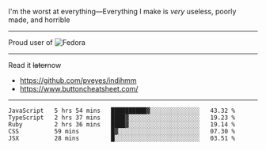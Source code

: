 I'm the worst at everything—Everything I make is *very* useless, poorly made, and horrible

___
Proud user of ![Fedora](https://img.shields.io/badge/-Fedora-blue?style=flat-square&logo=fedora)

___
Read it <s>later</s>now
- https://github.com/pveyes/indihmm
- https://www.buttoncheatsheet.com/

___
<!--START_SECTION:waka-->
```text
JavaScript   5 hrs 54 mins   ██████████▓░░░░░░░░░░░░░░   43.32 % 
TypeScript   2 hrs 37 mins   ████▓░░░░░░░░░░░░░░░░░░░░   19.23 % 
Ruby         2 hrs 36 mins   ████▓░░░░░░░░░░░░░░░░░░░░   19.14 % 
CSS          59 mins         █▓░░░░░░░░░░░░░░░░░░░░░░░   07.30 % 
JSX          28 mins         █░░░░░░░░░░░░░░░░░░░░░░░░   03.51 % 
```
<!--END_SECTION:waka-->
